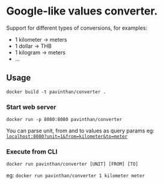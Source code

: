 # Google-like values converter.

Support for different types of conversions, for examples:

- 1 kilometer -> meters
- 1 dollar -> THB
- 1 kilogram -> meters
- ...

## Usage

```
docker build -t pavinthan/converter .
```

### Start web server

```
docker run -p 8080:8080 pavinthan/converter
```

You can parse unit, from and to values as query params
eg: [`localhost:8080?unit=1&from=kilometer&to=meter`](http://localhost:8080?unit=1&from=kilometer&to=meter)

### Execute from CLI

```
docker run pavinthan/converter [UNIT] [FROM] [TO]
```

eg: `docker run pavinthan/converter 1 kilometer meter`
